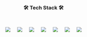 <h3 align="center"><b>🛠 Tech Stack 🛠</b></h3>
<br>
<p align="center">
<img src="https://img.shields.io/badge/HTML5-E34F26?style=flat-square&logo=HTML5&logoColor=white"/> 　
<img src="https://img.shields.io/badge/CSS3-1572B6?style=flat-square&logo=CSS3&logoColor=white"/> 　
<img src="https://img.shields.io/badge/JavaScript-F7DF1E?style=flat-square&logo=JavaScript&logoColor=white"/> 　
<img src="https://img.shields.io/badge/MySQL-4479A1?style=flat-square&logo=MySQL&logoColor=white"/> 　
<img src="https://img.shields.io/badge/-Python-789ef0?style=flat-square&logo=Python&logoColor=white"/> 　
<img src="https://img.shields.io/badge/-Java-fbff8a?style=flat-square&logo=java&logoColor=black"/> 　
<img src="https://img.shields.io/badge/Spring-C3f56C?style=flat-square&logo=Spring"/>
 
<!-- <img src="https://img.shields.io/badge/Node.js-339933?style=flat-square&logo=Node.js&logoColor=white"/></a> &nbsp -->
<!-- <img src="https://img.shields.io/badge/Android-3DDC84?style=flat-square&logo=Android&logoColor=white"/></a> &nbsp -->
<!-- <img src="https://img.shields.io/badge/MongoDB-47A248?style=flat-square&logo=MongoDB&logoColor=white"/></a> &nbsp  -->

<!-- <img src="https://img.shields.io/badge/c++-00599C?style=flat-square&logo=c%2B%2B&logoColor=white"/></a> &nbsp  -->
<!-- <img src="https://img.shields.io/badge/Amazon AWS-232F3E?style=flat-square&logo=Amazon%20AWS&logoColor=white"/></a> &nbsp 
 -->
</p>
